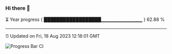 ### Hi there 👋

⏳ Year progress { ██████████████████▁▁▁▁▁▁▁▁▁▁▁▁ } 62.88 %

---

⏰ Updated on Fri, 18 Aug 2023 12:18:01 GMT

![Progress Bar CI](https://github.com/liununu/liununu/workflows/Progress%20Bar%20CI/badge.svg)
